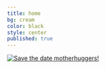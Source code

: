 ```yaml
---
title: home
bg: cream
color: black
style: center
published: true
---
```






[![Save the date motherhuggers!]({{site.baseurl}}/img/saveTheDate.jpg)]({{site.baseurl}}/img/saveTheDate-01-big.jpg)
